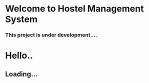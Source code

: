 # Welcome to Hostel Management System

### This project is under development....
# Hello..
## Loading...